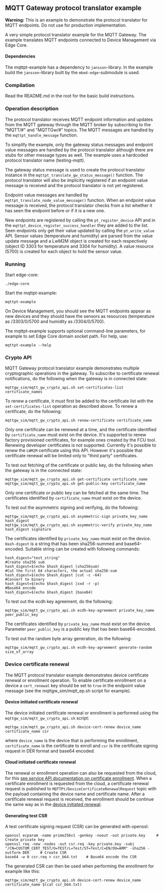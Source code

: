 ## MQTT Gateway protocol translator example

<span class="warnings">**Warning:** This is an example to demonstrate the protocol
translator for MQTT endpoints. Do not use for production implementation.</span>

A very simple protocol translator example for the MQTT Gateway.
The example translates MQTT endpoints connected to Device Management via Edge Core.

#### Dependencies

The mqttpt-example has a dependency to `jansson`-library. In the example build the
`jansson`-library built by the `mbed-edge`-submodule is used.

### Compilation

Read the README.md in the root for the basic build instructions.

### Operation description

The protocol translator receives MQTT endpoint information and updates from the
MQTT gateway through the MQTT broker by subscribing to the "MQTT/#" and
"MQTTGw/#" topics. The MQTT messages are handled by the `mqttpt_handle_message`
function.

To simplify the example, only the gateway status messages and endpoint
value messages are handled by the protocol translator although there are stubs for
other message types as well. The example uses a hardcoded protocol translator name
(testing-mqtt).

The gateway status message is used to create the protocol
translator instance in the `mqttpt_translate_gw_status_message()` function.
The protocol translator will also be implicitly registered if an endpoint value
message is received and the protocol translator is not yet registered.

Endpoint value messages are handled by `mqttpt_translate_node_value_message()` function.
When an endpoint value message is received, the protocol translator checks from a
list whether it has seen the endpoint before or if it is a new one.

New endpoints are registered by calling the `pt_register_device` API and in the
`mqttpt_device_register_success_handler` they are added to the list. Seen endpoints
only get their value updated by calling the `pt_write_value` API. Sensor values
(temperature and humidity) are parsed from the value update message and a LwM2M
object is created for each respectively (object ID 3303 for temperature and
3304 for humidity). A value resource (5700) is created for each object to
hold the sensor value.

### Running

Start edge-core:

```
./edge-core
```

Start the mqttpt-example:

```
mqttpt-example
```

On Device Management, you should see the MQTT endpoints appear as new devices and they
should have the sensors as resources (temperature as /3303/0/5700 and humidity
as /3304/0/5700).

The mqttpt-example supports optional command-line parameters, for example to set Edge Core domain socket path.
For help, use:

```
mqttpt-example --help
```

### Crypto API

MQTT Gateway protocol translator example demonstrates multiple cryptographic operations in the gateway.
To subscribe to certificate renewal notifications, do the following when the gateway is in
connected state:

```
mqttgw_sim/mqtt_gw_crypto_api.sh set-certificates-list certificate_names
```

To renew a certificate, it must first be added to the certificate list with the `set-certificates-list` operation as described above. To renew a certificate, do the following:

```
mqttgw_sim/mqtt_gw_crypto_api.sh renew-certificate certificate_name
```

Only one certificate can be renewed at a time, and the certificate identified by `certificate_name` must exist on the device. It's supported to renew factory provisioned certificates, 
for example ones created by the FCU tool. Renewing developer certificates is not supported. Currently it's possible to renew the 
`LWM2M` certificate using this API. However it's possible that certificate renewal will be limited only to "third party" certificates.

To test out fetching of the certificate or public key, do the following when the gateway is in the connected state:

```
mqttgw_sim/mqtt_gw_crypto_api.sh get-certificate certificate_name
mqttgw_sim/mqtt_gw_crypto_api.sh get-public-key certificate_name
```

Only one certificate or public key can be fetched at the same time. The certificates identified by `certificate_name`
must exist on the device.

To test out the asymmetric signing and verifying, do the following:

```
mqttgw_sim/mqtt_gw_crypto_api.sh asymmetric-sign private_key_name hash_digest
mqttgw_sim/mqtt_gw_crypto_api.sh asymmetric-verify private_key_name hash_digest signature
```

The certificates identified by `private_key_name` must exist on the device. `Hash-digest` is a string that has been 
sha256-summed and base64-encoded. Suitable string can be created with following commands:

```
hash_digest="test_string"
#Create sha256 sum
hash_digest=$(echo $hash_digest |sha256sum)
#Cut the first 64 characters, the actual sha256-sum
hash_digest=$(echo $hash_digest |cut -c -64)
#Convert to binary
hash_digest=$(echo $hash_digest |xxd -r -p)
#Base64 encode
hash_digest=$(echo $hash_digest |base64)
```

To test out the ecdh key agreement, do the following:

```
mqttgw_sim/mqtt_gw_crypto_api.sh ecdh-key-agreement private_key_name peer_public_key
```

The certificates identified by `private_key_name` must exist on the device. Parameter `peer_public_key` is a public key
that has been base64-encoded.

To test out the random byte array generation, do the following:

```
mqttgw_sim/mqtt_gw_crypto_api.sh ecdh-key-agreement generate-random size_of_array
```

### Device certificate renewal

The MQTT protocol translator example demonstrates device certificate renewal or enrollment operation. To enable certificate enrollment on a device a `cert_renewal` key should be set to `true` in the endpoint value message (see the mqttgw_sim/mqtt_ep.sh script for example).

#### Device initiated certificate renewal
The device initiated certificate renewal or enrollment is performed using the `mqttgw_sim/mqtt_gw_crypto_api.sh` script:

```
mqttgw_sim/mqtt_gw_crypto_api.sh device-cert-renew device_name certificate_name csr
```

where `device_name` is the device that is performing the enrollment, `certificate_name` is the certificate to enroll and `csr` is the certificate signing request in DER format and base64 encoded.

#### Cloud initiated certificate renewal

The renewal or enrollment operation can also be requested from the cloud, for this [see service API documentation on certificate enrollment](https://developer.izumanetworks.com/docs/device-management-api/certificate-enrollment/). When a certificate enrollment is requested from the cloud, a certificate renewal request is published to `MQTTPt/DeviceCertificateRenewalRequest` topic with the payload containing the device name and certificate name. After a certificate renewal request is received, the enrollment should be continue the same way as in the [device initiated renewal](#Device-initiated-certificate-renewal).

#### Generating test CSR

A test certificate signing request (CSR) can be generated with openssl:

```
openssl ecparam -name prime256v1 -genkey -noout -out private.key     # Create private key
openssl req -new -nodes -out csr.req -key private.key -subj "/CN=CUSTOM_CERT_TEST/O=TEST/L=Test/ST=Test/C=EN/OU=ARM" -sha256 -outform DER     # Create CSR
base64 -w 0 csr.req > csr_b64.txt    # Base64 encode the CSR
```

The generated CSR can then be used when performing the enrollment for example like this:

```
mqttgw_sim/mqtt_gw_crypto_api.sh device-cert-renew device_name certificate_name $(cat csr_b64.txt)
```
